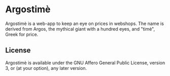 # Argostimè

Argostimè is a web-app to keep an eye on prices in webshops. The name is derived from
Argos, the mythical giant with a hundred eyes, and "timè", Greek for price.

## License

Argostimè is available under the GNU Affero General Public License, version 3, or (at your option), any later version.